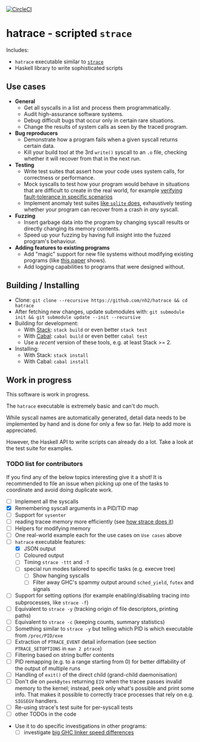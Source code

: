 [![CircleCI](https://circleci.com/gh/nh2/hatrace.svg?style=svg)](https://circleci.com/gh/nh2/hatrace)

# hatrace - scripted `strace`

Includes:

* `hatrace` executable similar to [`strace`](https://strace.io/)
* Haskell library to write sophisticated scripts

## Use cases

* **General**
  * Get all syscalls in a list and process them programmatically.
  * Audit high-assurance software systems.
  * Debug difficult bugs that occur only in certain rare situations.
  * Change the results of system calls as seen by the traced program.
* **Bug reproducers**
  * Demonstrate how a program fails when a given syscall returns certain data.
  * Kill your build tool at the 3rd `write()` syscall to an `.o` file, checking whether it will recover from that in the next run.
* **Testing**
  * Write test suites that assert how your code uses system calls, for correctness or performance.
  * Mock syscalls to test how your program would behave in situations that are difficult to create in the real world, for example [verifying fault-tolerance in specific scenarios](https://tgrez.github.io/posts/2019-09-04-simulate-network-failures.html)
  * Implement anomaly test suites [like `sqlite` does](https://www.sqlite.org/testing.html#i_o_error_testing), exhaustively testing whether your program can recover from a crash in _any_ syscall.
* **Fuzzing**
  * Insert garbage data into the program by changing syscall results or directly changing its memory contents.
  * Speed up your fuzzing by having full insight into the fuzzed program's behaviour.
* **Adding features to existing programs**
  * Add "magic" support for new file systems without modifying existing programs (like [this paper](https://www.usenix.org/legacy/events/expcs07/papers/22-spillane.pdf) shows).
  * Add logging capabilities to programs that were designed without.

## Building / Installing

* Clone: `git clone --recursive https://github.com/nh2/hatrace && cd hatrace`
* After fetching new changes, update submodules with: `git submodule init && git submodule update --init --recursive`
* Building for development:
  * With [Stack](https://docs.haskellstack.org/en/stable/README/): `stack build` or even better `stack test`
  * With [Cabal](https://www.haskell.org/cabal/): `cabal build` or even better `cabal test`
  * Use a _recent_ version of these tools, e.g. at least Stack >= 2.
* Installing:
  * With Stack: `stack install`
  * With Cabal: `cabal install`

## Work in progress

This software is work in progress.

The `hatrace` executable is extremely basic and can't do much.

While syscall names are automatically generated, detail data needs to be implemented by hand and is done for only a few so far.
Help to add more is appreciated.

However, the Haskell API to write scripts can already do a lot. Take a look at the test suite for examples.

### TODO list for contributors

If you find any of the below topics interesting give it a shot!
It is recommended to file an issue when picking up one of the tasks to coordinate and avoid doing duplicate work.

* [ ] Implement all the syscalls
* [X] Remembering syscall arguments in a PID/TID map
* [ ] Support for `sysenter`
* [ ] reading tracee memory more efficiently (see [how strace does it](https://github.com/strace/strace/blob/d091f1a9e27756b3c399da1c500c915f473a56f3/ucopy.c#L45))
* [ ] Helpers for modifying memory
* [ ] One real-world example each for the use cases on `Use cases` above
* [ ] `hatrace` executable features:
  * [X] JSON output
  * [ ] Coloured output
  * [ ] Timing `strace -ttt` and `-T`
  * [ ] special run modes tailored to specific tasks (e.g. execve tree)
    * [ ] Show hanging syscalls
    * [ ] Filter away GHC's spammy output around `sched_yield`, `futex` and signals
* [ ] Support for setting options (for example enabling/disabling tracing into subprocesses, like `strace -f`)
* [ ] Equivalent to `strace -y` (tracking origin of file descriptors, printing paths)
* [ ] Equivalent to `strace -c` (keeping counts, summary statistics)
* [ ] Something similar to `strace -y` but telling which PID is which executable from `/proc/PID/exe`
* [ ] Extraction of `PTRACE_EVENT` detail information (see section `PTRACE_SETOPTIONS` in `man 2 ptrace`)
* [ ] Filtering based on string buffer contents
* [ ] PID remapping (e.g. to a range starting from 0) for better diffability of the output of multiple runs
* [ ] Handling of `exit()` of the direct child (grand-child daemonisation)
* [ ] Don't die on `peekBytes` returning `EIO` when the tracee passes invalid memory to the kernel; instead, peek only what's possible and print some info. That makes it possible to correctly trace processes that rely on e.g. `SIGSEGV` handlers.
* [ ] Re-using strace's test suite for per-syscall tests
* [ ] other TODOs in the code
* Use it to do specific investigations in other programs:
  * [ ] investigate [big GHC linker speed differences](https://github.com/nh2/hatrace/pull/9#issuecomment-477573945)
